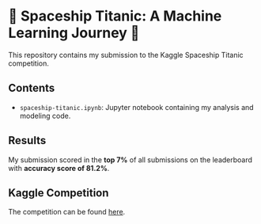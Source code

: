 # 🚀 Spaceship Titanic: A Machine Learning Journey 🚢

This repository contains my submission to the Kaggle Spaceship Titanic competition.

## Contents

- `spaceship-titanic.ipynb`: Jupyter notebook containing my analysis and modeling code.

## Results

My submission scored in the **top 7%** of all submissions on the leaderboard with **accuracy score of 81.2%**.

## Kaggle Competition

The competition can be found [here]([https://www.kaggle.com/competitions/house-prices-advanced-regression-techniques](https://www.kaggle.com/competitions/spaceship-titanic)https://www.kaggle.com/competitions/spaceship-titanic).
